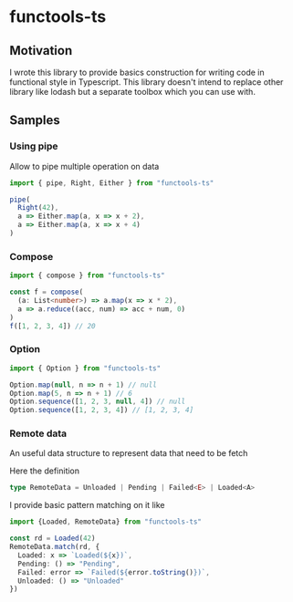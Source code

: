 # functools-ts

## Motivation

I wrote this library to provide basics construction for writing code in functional style in Typescript.
This library doesn't intend to replace other library like lodash but a separate toolbox which you can use with.

## Samples

### Using pipe

Allow to pipe multiple operation on data

```typescript
import { pipe, Right, Either } from "functools-ts"

pipe(
  Right(42),
  a => Either.map(a, x => x + 2),
  a => Either.map(a, x => x + 4)
)
```

### Compose

```typescript
import { compose } from "functools-ts"

const f = compose(
  (a: List<number>) => a.map(x => x * 2),
  a => a.reduce((acc, num) => acc + num, 0)
)
f([1, 2, 3, 4]) // 20
```

### Option

```typescript
import { Option } from "functools-ts"

Option.map(null, n => n + 1) // null
Option.map(5, n => n + 1) // 6
Option.sequence([1, 2, 3, null, 4]) // null
Option.sequence([1, 2, 3, 4]) // [1, 2, 3, 4]
```

### Remote data

An useful data structure to represent data that need to be fetch

Here the definition
```typescript
type RemoteData = Unloaded | Pending | Failed<E> | Loaded<A>
```

I provide basic pattern matching on it like

```typescript
import {Loaded, RemoteData} from "functools-ts"

const rd = Loaded(42)
RemoteData.match(rd, {
  Loaded: x => `Loaded(${x})`,
  Pending: () => "Pending",
  Failed: error => `Failed(${error.toString()})`,
  Unloaded: () => "Unloaded"
})
```





